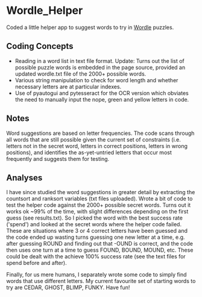# Wordle_Helper
Coded a little helper app to suggest words to try in [Wordle](https://www.powerlanguage.co.uk/wordle/) puzzles.

## Coding Concepts
- Reading in a word list in text file format. Update: Turns out the list of possible puzzle words is embedded in the page source, provided an updated wordle.txt file of the 2000+ possible words.
- Various string manipulation to check for word length and whether necessary letters are at particular indexes.
- Use of pyautogui and pytesseract for the OCR version which obviates the need to manually input the nope, green and yellow letters in code.

## Notes
Word suggestions are based on letter frequencies. The code scans through all words that are still possible given the current set of constraints (i.e. letters not in the secret word, letters in correct positions, letters in wrong positions), and identifies the as-yet-untried letters that occur most frequently and suggests them for testing.

## Analyses
I have since studied the word suggestions in greater detail by extracting the countsort and ranksort variables (txt files uploaded). Wrote a bit of code to test the helper code against the 2000+ possible secret words. Turns out it works ok ~99% of the time, with slight differences depending on the first guess (see results.txt). So I picked the word with the best success rate ('spend') and looked at the secret words where the helper code failed. These are situations where 3 or 4 correct letters have been guessed and the code ended up wasting turns guessing one new letter at a time, e.g. after guessing ROUND and finding out that -OUND is correct, and the code then uses one turn at a time to guess FOUND, BOUND, MOUND, etc. These could be dealt with the achieve 100% success rate (see the text files for spend before and after).

Finally, for us mere humans, I separately wrote some code to simply find words that use different letters. My current favourite set of starting words to try are CEDAR, GHOST, BLIMP, FUNKY. Have fun!
